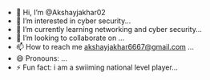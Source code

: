 - 👋 Hi, I’m @Akshayjakhar02
- 👀 I’m interested in cyber security...
- 🌱 I’m currently learning networking and cyber security...
- 💞️ I’m looking to collaborate on ...
- 📫 How to reach me akshayjakhar6667@gmail.com ...
- 😄 Pronouns: ...
- ⚡ Fun fact: i am a swiiming national level player...

<!---
Akshayjakhar02/Akshayjakhar02 is a ✨ special ✨ repository because its `README.md` (this file) appears on your GitHub profile.
You can click the Preview link to take a look at your changes.
--->
